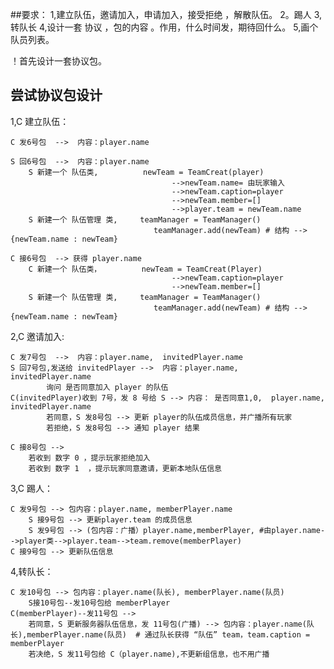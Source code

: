 ##要求：
1,建立队伍，邀请加入，申请加入，接受拒绝 ，解散队伍。
2。踢人
3,转队长
4,设计一套 协议  ，包的内容 。作用，什么时间发，期待回什么。
5,画个队员列表。

！首先设计一套协议包。

## 尝试协议包设计
1,C 建立队伍：


    C 发6号包  -->  内容：player.name

    S 回6号包  -->  内容：player.name
        S 新建一个 队伍类,          newTeam = TeamCreat(player)
                                        -->newTeam.name= 由玩家输入
                                        -->newTeam.caption=player
                                        -->newTeam.member=[]
                                        -->player.team = newTeam.name
        S 新建一个 队伍管理 类,     teamManager = TeamManager()
                                    teamManager.add(newTeam) # 结构 --> {newTeam.name : newTeam}

    C 接6号包  --> 获得 player.name
        C 新建一个 队伍类，         newTeam = TeamCreat(Player)
                                        -->newTeam.caption=player
                                        -->newTeam.member=[]
        S 新建一个 队伍管理 类,     teamManager = TeamManager()
                                    teamManager.add(newTeam) # 结构 --> {newTeam.name : newTeam}
2,C 邀请加入:


    C 发7号包  -->  内容：player.name,  invitedPlayer.name
    S 回7号包,发送给 invitedPlayer -->  内容：player.name,  invitedPlayer.name
            询问 是否同意加入 player 的队伍
    C(invitedPlayer)收到 7号，发 8 号给 S --> 内容： 是否同意1,0,  player.name, invitedPlayer.name
            若同意，S 发8号包 --> 更新 player的队伍成员信息，并广播所有玩家
            若拒绝，S 发8号包 --> 通知 player 结果

    C 接8号包 -->
        若收到 数字 0 ，提示玩家拒绝加入
        若收到 数字 1  ，提示玩家同意邀请，更新本地队伍信息

3,C 踢人：


    C 发9号包 --> 包内容：player.name, memberPlayer.name
        S 接9号包 --> 更新player.team 的成员信息
        S 发9号包 --> (包内容：广播）player.name,memberPlayer, #由player.name-->player类-->player.team-->team.remove(memberPlayer)
    C 接9号包 --> 更新队伍信息

4,转队长：


    C 发10号包 --> 包内容：player.name(队长), memberPlayer.name(队员)
        S接10号包--发10号包给 memberPlayer
    C(memberPlayer)--发11号包 -->
        若同意，S 更新服务器队伍信息，发 11号包(广播) --> 包内容：player.name(队长),memberPlayer.name(队员)  # 通过队长获得 “队伍” team，team.caption = memberPlayer
        若决绝，S 发11号包给 C（player.name),不更新组信息，也不用广播









